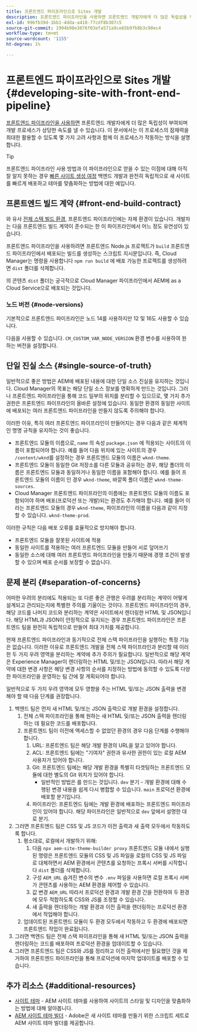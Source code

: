```yaml
---
title: 프론트엔드 파이프라인으로 Sites 개발
description: 프론트엔드 파이프라인을 사용하면 프론트엔드 개발자에게 더 많은 독립성을 부여하고 개발 프로세스를 가속화할 수 있습니다. 이 문서에서는 제공되어야 하는 프론트엔드 빌드 프로세스의 몇 가지 특정 고려 사항에 대해 설명합니다.
exl-id: 996fb39d-1bb1-4dda-a418-77cdf8b307c5
source-git-commit: 1994b90e3876f03efa571a9ce65b9fb8b3c90ec4
workflow-type: tm+mt
source-wordcount: '1155'
ht-degree: 1%

---
```



# 프론트엔드 파이프라인으로 Sites 개발 {#developing-site-with-front-end-pipeline}

[프론트엔드 파이프라인을 사용하면](/help/implementing/cloud-manager/configuring-pipelines/introduction-ci-cd-pipelines.md#front-end) 프론트엔드 개발자에게 더 많은 독립성이 부여되며 개발 프로세스가 상당한 속도를 낼 수 있습니다. 이 문서에서는 이 프로세스의 잠재력을 최대한 활용할 수 있도록 몇 가지 고려 사항과 함께 이 프로세스가 작동하는 방식을 설명합니다.

>[!TIP]
>
>프론트엔드 파이프라인 사용 방법과 이 파이프라인으로 얻을 수 있는 이점에 대해 아직 잘 알지 못하는 경우 [빠른 사이트 생성 여정](/help/journey-sites/quick-site/overview.md) 백엔드 개발과 완전히 독립적으로 새 사이트를 빠르게 배포하고 테마를 맞춤화하는 방법에 대한 예입니다.

## 프론트엔드 빌드 계약 {#front-end-build-contract}

와 유사 [전체 스택 빌드 환경,](/help/implementing/cloud-manager/getting-access-to-aem-in-cloud/build-environment-details.md) 프론트엔드 파이프라인에는 자체 환경이 있습니다. 개발자는 다음 프론트엔드 빌드 계약이 준수되는 한 이 파이프라인에서 어느 정도 유연성이 있습니다.

프론트엔드 파이프라인을 사용하려면 프론트엔드 Node.js 프로젝트가 `build` 프론트엔드 파이프라인에서 배포되는 빌드를 생성하는 스크립트 지시문입니다. 즉, Cloud Manager는 명령을 사용합니다 `npm run build` 에 배포 가능한 프로젝트를 생성하려면 `dist` 폴더를 삭제합니다.

의 콘텐츠 `dist` 폴더는 궁극적으로 Cloud Manager 파이프라인에서 AEM에 as a Cloud Service으로 배포되는 것입니다.

### 노드 버전 {#node-versions}

기본적으로 프론트엔드 파이프라인은 노드 14를 사용하지만 12 및 16도 사용할 수 있습니다.

다음을 사용할 수 있습니다. `CM_CUSTOM_VAR_NODE_VERSION` 환경 변수를 사용하여 원하는 버전을 설정합니다.

## 단일 진실 소스 {#single-source-of-truth}

일반적으로 좋은 방법은 AEM에 배포된 내용에 대한 단일 소스 진실을 유지하는 것입니다. Cloud Manager의 목표는 해당 단일 소스 정보를 명확하게 만드는 것입니다. 그러나 프론트엔드 파이프라인을 통해 코드 일부의 위치를 분리할 수 있으므로, 몇 가지 추가 권한은 프론트엔드 파이프라인의 올바른 설정에 있습니다. 동일한 환경의 동일한 사이트에 배포되는 여러 프론트엔드 파이프라인을 만들지 않도록 주의해야 합니다.

이러한 이유, 특히 여러 프론트엔드 파이프라인이 만들어지는 경우 다음과 같은 체계적인 명명 규칙을 유지하는 것이 좋습니다.

* 프론트엔드 모듈의 이름으로, `name` 의 속성 `package.json` 에 적용되는 사이트의 이름이 포함되어야 합니다. 예를 들어 다음 위치에 있는 사이트의 경우 `/content/wknd`를 설정하는 경우 프론트엔드 모듈의 이름은 `wknd-theme`.
* 프론트엔드 모듈이 동일한 Git 저장소를 다른 모듈과 공유하는 경우, 해당 폴더의 이름은 프론트엔드 모듈과 동일하거나 동일한 이름을 포함해야 합니다. 예를 들어 프론트엔드 모듈의 이름이 인 경우 `wknd-theme`, 바깥쪽 폴더 이름은 `wknd-theme-sources`.
* Cloud Manager 프론트엔드 파이프라인의 이름에는 프론트엔드 모듈의 이름도 포함되어야 하며 배포(프로덕션 또는 개발)되는 환경도 추가해야 합니다. 예를 들어 이라는 프론트엔드 모듈의 경우 `wknd-theme`, 파이프라인의 이름을 다음과 같이 지정할 수 있습니다. `wknd-theme-prod`.

이러한 규칙은 다음 배포 오류를 효율적으로 방지해야 합니다.

* 프론트엔드 모듈을 잘못된 사이트에 적용
* 동일한 사이트를 적용하는 여러 프론트엔드 모듈을 만들어 서로 덮어쓰기
* 동일한 소스에 대해 여러 프론트엔드 파이프라인을 만들기 때문에 경쟁 조건이 발생할 수 있으며 배포 순서를 보장할 수 없습니다.

## 문제 분리 {#separation-of-concerns}

어떠한 우려의 분리에도 적용되는 또 다른 좋은 관행은 우려를 분리하는 계약이 어떻게 설계되고 관리되는지에 특별한 주의를 기울이는 것이다. 프론트엔드 파이프라인의 경우, 해당 코드를 나머지 코드와 분리하는 계약은 사이트에서 렌더링한 HTML 및 JSON입니다. 해당 HTML과 JSON이 안정적으로 유지되는 경우 프론트엔드 파이프라인은 프론트엔드 팀을 완전히 독립적으로 만들어 최대 가치를 제공합니다.

현재 프론트엔드 파이프라인과 동기적으로 전체 스택 파이프라인을 실행하는 특정 기능은 없습니다. 이러한 이유로 프론트엔드 개발을 전체 스택 파이프라인과 분리할 때 이러한 두 가지 우려 영역을 분리하는 계약에 추가 주의가 필요합니다. 일반적으로 해당 계약은 Experience Manager이 렌더링하는 HTML 및/또는 JSON입니다. 따라서 해당 계약에 대한 변경 사항은 해당 변경 사항의 순서를 지정하는 방법에 동의할 수 있도록 다양한 파이프라인을 운영하는 팀 간에 잘 계획되어야 합니다.

일반적으로 두 가지 우려 영역에 모두 영향을 주는 HTML 및/또는 JSON 출력을 변경해야 할 때 다음 단계를 권장합니다.

1. 백엔드 팀은 먼저 새 HTML 및/또는 JSON 출력으로 개발 환경을 설정합니다.
   1. 전체 스택 파이프라인을 통해 원하는 새 HTML 및/또는 JSON 출력을 렌더링하는 데 필요한 코드를 배포합니다.
   1. 프론트엔드 팀이 이전에 액세스할 수 없었던 환경의 경우 다음 단계를 수행해야 합니다.
      1. URL: 프론트엔드 팀은 해당 개발 환경의 URL을 알고 있어야 합니다.
      1. ACL: 프론트엔드 팀에는 &quot;기여자&quot; 권한과 유사한 권한이 있는 로컬 AEM 사용자가 있어야 합니다.
      1. Git: 프론트엔드 팀에는 해당 개발 환경을 특별히 타겟팅하는 프론트엔드 모듈에 대한 별도의 Git 위치가 있어야 합니다.
         * 일반적인 방법은 를 만드는 것입니다. `dev` 분기 - 개발 환경에 대해 수행된 변경 내용을 쉽게 다시 병합할 수 있습니다. `main` 프로덕션 환경에 배포할 분기입니다.
      1. 파이프라인: 프론트엔드 팀에는 개발 환경에 배포하는 프론트엔드 파이프라인이 있어야 합니다. 해당 파이프라인은 일반적으로 `dev` 앞에서 설명한 대로 분기.
1. 그러면 프론트엔드 팀은 CSS 및 JS 코드가 이전 출력과 새 출력 모두에서 작동하도록 합니다.
   1. 평소대로, 로컬에서 개발하기 위해:
      1. 다음 `npx aem-site-theme-builder proxy` 프론트엔드 모듈 내에서 실행된 명령은 프론트엔드 모듈의 CSS 및 JS 파일을 로컬의 CSS 및 JS 파일로 대체하면서 AEM 환경에서 콘텐츠를 요청하는 프록시 서버를 시작합니다 `dist` 폴더를 삭제합니다.
      1. 구성 `AEM_URL` 숨겨진 변수의 변수 `.env` 파일을 사용하면 로컬 프록시 서버가 콘텐츠를 사용하는 AEM 환경을 제어할 수 있습니다.
      1. 값 변경 `AEM_URL` 따라서 프로덕션 환경과 개발 환경 간을 전환하여 두 환경에 모두 적합하도록 CSS와 JS를 조정할 수 있습니다.
      1. 새 출력을 렌더링하는 개발 환경과 이전 출력을 렌더링하는 프로덕션 환경에서 작업해야 합니다.
   1. 업데이트된 프론트엔드 모듈이 두 환경 모두에서 작동하고 두 환경에 배포되면 프론트엔드 작업이 완료됩니다.
1. 그러면 백엔드 팀은 전체 스택 파이프라인을 통해 새 HTML 및/또는 JSON 출력을 렌더링하는 코드를 배포하여 프로덕션 환경을 업데이트할 수 있습니다.
1. 그러면 프론트엔드 팀은 CSS와 JS를 정리하고 이전 출력에서만 필요했던 것을 제거하여 프론트엔드 파이프라인을 통해 프로덕션에 마지막 업데이트를 배포할 수 있습니다.

## 추가 리소스 {#additional-resources}

* [사이트 테마](/help/sites-cloud/administering/site-creation/site-themes.md) - AEM 사이트 테마를 사용하여 사이트의 스타일 및 디자인을 맞춤화하는 방법에 대해 알아봅니다.
* [AEM 사이트 테마 빌더](https://github.com/adobe/aem-site-theme-builder) - Adobe은 새 사이트 테마를 만들기 위한 스크립트 세트로 AEM 사이트 테마 빌더를 제공합니다.
